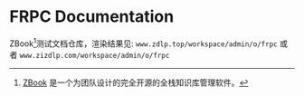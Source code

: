 # FRPC Documentation

ZBook[^1]测试文档仓库，渲染结果见: `www.zdlp.top/workspace/admin/o/frpc` 或者 `www.zizdlp.com/workspace/admin/o/frpc`

[^1]: [ZBook](https://github.com/zizdlp/zbook) 是一个为团队设计的完全开源的全栈知识库管理软件。
